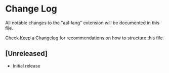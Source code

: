 # Change Log

All notable changes to the "aal-lang" extension will be documented in this file.

Check [Keep a Changelog](http://keepachangelog.com/) for recommendations on how to structure this file.

## [Unreleased]

- Initial release